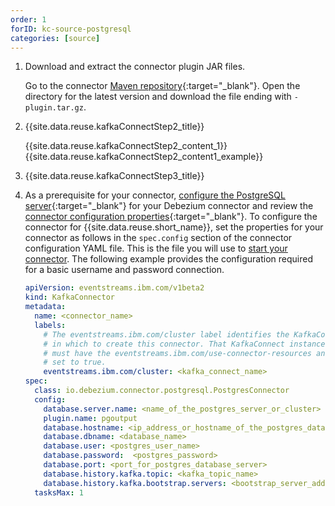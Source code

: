 ```yaml
---
order: 1
forID: kc-source-postgresql
categories: [source]
---
```


1. Download and extract the connector plugin JAR files.

    Go to the connector [Maven repository](https://repo1.maven.org/maven2/io/debezium/debezium-connector-postgres){:target="_blank"}. Open the directory for the latest version and download the file ending with `-plugin.tar.gz`.


2. {{site.data.reuse.kafkaConnectStep2_title}}

    {{site.data.reuse.kafkaConnectStep2_content_1}}
    {{site.data.reuse.kafkaConnectStep2_content1_example}}

3. {{site.data.reuse.kafkaConnectStep3_title}}

4. As a prerequisite for your connector, [configure the PostgreSQL server](https://debezium.io/documentation/reference/stable/connectors/postgresql.html#postgresql-server-configuration){:target="_blank"} for your Debezium connector and review the [connector configuration properties](https://debezium.io/documentation/reference/stable/connectors/postgresql.html#postgresql-connector-properties){:target="_blank"}. To configure the connector for {{site.data.reuse.short_name}}, set the properties for your connector as follows in the `spec.config` section of the connector configuration YAML file. This is the file you will use to [start your connector](../../connecting/setting-up-connectors/#start-a-connector). The following example provides the configuration required for a basic username and password connection.

   ```yaml
   apiVersion: eventstreams.ibm.com/v1beta2
   kind: KafkaConnector
   metadata:
     name: <connector_name>
     labels:
       # The eventstreams.ibm.com/cluster label identifies the KafkaConnect instance
       # in which to create this connector. That KafkaConnect instance
       # must have the eventstreams.ibm.com/use-connector-resources annotation
       # set to true.
       eventstreams.ibm.com/cluster: <kafka_connect_name>
   spec:
     class: io.debezium.connector.postgresql.PostgresConnector
     config:
       database.server.name: <name_of_the_postgres_server_or_cluster>
       plugin.name: pgoutput
       database.hostname: <ip_address_or_hostname_of_the_postgres_database_server>
       database.dbname: <database_name>
       database.user: <postgres_user_name>
       database.password:  <postgres_password>
       database.port: <port_for_postgres_database_server>
       database.history.kafka.topic: <kafka_topic_name>
       database.history.kafka.bootstrap.servers: <bootstrap_server_address>
     tasksMax: 1
   ```
